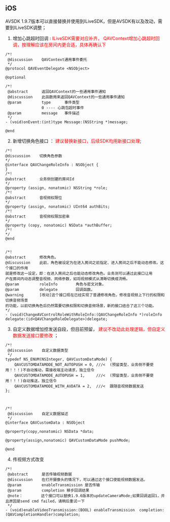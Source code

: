 
## iOS
AVSDK 1.9.7版本可以直接替换并使用到ILiveSDK，但是AVSDK有以及改动，需要到ILiveSDK调整；

1. 增加心跳超时回调  :  <font color = 'red'> ILiveSDK需要对应补齐， QAVContext增加心跳超时回调，按理解应该在房间内更合适，具体再确认下 </font>

```
/*! @discussion    QAVContext通用事件委托 */@protocol QAVEventDelegate <NSObject>@optional/*! @abstract      返回QAVContext的一些通用事件通知 @discussion    此函数用来返回QAVContext的一些通用事件通知 @param         type      事件类型                0 ---- 心跳包超时事件 @param         message   事件描述 */- (void)onEvent:(int)type Message:(NSString *)message;@end

```

2. 新增切换角色接口 ：  <font color = 'red'>建议替换新接口，后续SDK均用新接口处理</font>;

```
/*!
@discussion    切换角色参数
*/
@interface QAVChangeRoleInfo : NSObject {
}
/*!
@abstract      业务侧创建的房间Id
*/
@property (assign, nonatomic) NSString *role;
/*!
@abstract      音视频权限位
*/
@property (assign, nonatomic) UInt64 authBits;
/*!
@abstract      音视频权限加密串
*/
@property (copy, nonatomic) NSData *authBuffer;
/*!
*/
@end


/*!
@abstract      修改角色。
@discussion    此前，角色被设定为在进入房间之前指定、进入房间之后不能动态修改。这个接口的作用
就是修改这一设定，即：在进入房间之后也能动态修改角色。业务测可以通过此接口让用
户在房间内动态调整音视频、网络参数，如将视频模式从清晰切换成流畅。
@param         roleInfo        角色与密文对象。
@param         delegate        回调函数。
@warning       [改动]这个接口现在已经实现了普通修改角色，修改音视频上下行的权限和切换音频场景
的功能，以前切换角色后仍然需要切换权限和切换音频场景，新的接口结合了这三个功能。
*/
- (void)ChangeAVControlRoleWithRoleInfo:(QAVChangeRoleInfo *)roleInfo
delegate:(id<QAVChangeRoleDelegate>)delegate;
```

3. 自定义数据增加控发送自段，但目前预留， <font color = 'red'>建议不改动此处理逻辑，但自定义数据发送接口要修改 </font>；


```
/*!
 @discussion    自定义数据类型
 */
typedef NS_ENUM(NSInteger, QAVCustomDataMode) {
    QAVCUSTOMDATAMODE_NOT_AUTOPUSH = 0, ///<  (预留类型，业务侧不要使用！！！)不自动推动，需接收端主动请求，独立信令
    QAVCUSTOMDATAMODE_AUTOPUSH = 1,     ///<  (预留类型，业务侧不要使用！！！)自动推送，独立信令
    QAVCUSTOMDATAMODE_WITH_AVDATA = 2,  ///<  跟随音视频数据发送
};



/*!
 @discussion    自定义数据描述
 */
@interface QAVCustomData : NSObject

@property(copy,nonatomic) NSData *data;

@property(assign,nonatomic) QAVCustomDataMode pushMode;

@end

```




4. 传视频方式改变

```
/*!
 @abstract      是否传输视频数据
 @discussion    在打开摄像头的情况下，可以通过这个接口使能视频数据发送。
 @param         enableTransmission 是否传输
 @param         completion 移步回调结果
 @note：        这个接口可以替换1.9.6版本的updateCameraMode;如果回调返回1，并且原因是send cmd failed，请稍后重试一下
 */
- (void)enableVideoTransmission:(BOOL) enableTransmission  completion:(QAVCompletionHandler)completion;

```
